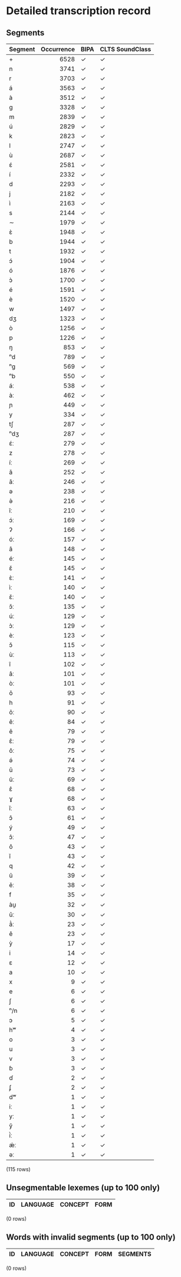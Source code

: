 
# Detailed transcription record

## Segments

| Segment | Occurrence | BIPA | CLTS SoundClass |
|:----------|-------------:|:-------|:------------------|
| + | 6528 | ✓ | ✓ |
| n | 3741 | ✓ | ✓ |
| r | 3703 | ✓ | ✓ |
| á | 3563 | ✓ | ✓ |
| à | 3512 | ✓ | ✓ |
| ɡ | 3328 | ✓ | ✓ |
| m | 2839 | ✓ | ✓ |
| ú | 2829 | ✓ | ✓ |
| k | 2823 | ✓ | ✓ |
| l | 2747 | ✓ | ✓ |
| ù | 2687 | ✓ | ✓ |
| ɛ́ | 2581 | ✓ | ✓ |
| í | 2332 | ✓ | ✓ |
| d | 2293 | ✓ | ✓ |
| j | 2182 | ✓ | ✓ |
| ì | 2163 | ✓ | ✓ |
| s | 2144 | ✓ | ✓ |
| ∼ | 1979 | ✓ | ✓ |
| ɛ̀ | 1948 | ✓ | ✓ |
| b | 1944 | ✓ | ✓ |
| t | 1932 | ✓ | ✓ |
| ɔ́ | 1904 | ✓ | ✓ |
| ó | 1876 | ✓ | ✓ |
| ɔ̀ | 1700 | ✓ | ✓ |
| é | 1591 | ✓ | ✓ |
| è | 1520 | ✓ | ✓ |
| w | 1497 | ✓ | ✓ |
| dʒ | 1323 | ✓ | ✓ |
| ò | 1256 | ✓ | ✓ |
| p | 1226 | ✓ | ✓ |
| ŋ | 853 | ✓ | ✓ |
| ⁿd | 789 | ✓ | ✓ |
| ⁿg | 569 | ✓ | ✓ |
| ⁿb | 550 | ✓ | ✓ |
| áː | 538 | ✓ | ✓ |
| àː | 462 | ✓ | ✓ |
| ɲ | 449 | ✓ | ✓ |
| y | 334 | ✓ | ✓ |
| tʃ | 287 | ✓ | ✓ |
| ⁿdʒ | 287 | ✓ | ✓ |
| ɛ́ː | 279 | ✓ | ✓ |
| z | 278 | ✓ | ✓ |
| íː | 269 | ✓ | ✓ |
| ǎ | 252 | ✓ | ✓ |
| ǎː | 246 | ✓ | ✓ |
| ə | 238 | ✓ | ✓ |
| ə̀ | 216 | ✓ | ✓ |
| îː | 210 | ✓ | ✓ |
| ɔ́ː | 169 | ✓ | ✓ |
| ʔ | 166 | ✓ | ✓ |
| óː | 157 | ✓ | ✓ |
| â | 148 | ✓ | ✓ |
| éː | 145 | ✓ | ✓ |
| ɛ̌ | 145 | ✓ | ✓ |
| ɛ̀ː | 141 | ✓ | ✓ |
| ìː | 140 | ✓ | ✓ |
| ɛ̌ː | 140 | ✓ | ✓ |
| ɔ̌ː | 135 | ✓ | ✓ |
| úː | 129 | ✓ | ✓ |
| ɔ̀ː | 129 | ✓ | ✓ |
| èː | 123 | ✓ | ✓ |
| ɔ̌ | 115 | ✓ | ✓ |
| ùː | 113 | ✓ | ✓ |
| î | 102 | ✓ | ✓ |
| âː | 101 | ✓ | ✓ |
| òː | 101 | ✓ | ✓ |
| ǒ | 93 | ✓ | ✓ |
| h | 91 | ✓ | ✓ |
| ǒː | 90 | ✓ | ✓ |
| êː | 84 | ✓ | ✓ |
| ě | 79 | ✓ | ✓ |
| ɛ̂ː | 79 | ✓ | ✓ |
| ôː | 75 | ✓ | ✓ |
| ə́ | 74 | ✓ | ✓ |
| ǔ | 73 | ✓ | ✓ |
| ûː | 69 | ✓ | ✓ |
| ɛ̂ | 68 | ✓ | ✓ |
| ɣ | 68 | ✓ | ✓ |
| ǐː | 63 | ✓ | ✓ |
| ɔ̂ | 61 | ✓ | ✓ |
| ý | 49 | ✓ | ✓ |
| ɔ̂ː | 47 | ✓ | ✓ |
| ô | 43 | ✓ | ✓ |
| ǐ | 43 | ✓ | ✓ |
| q | 42 | ✓ | ✓ |
| û | 39 | ✓ | ✓ |
| ěː | 38 | ✓ | ✓ |
| f | 35 | ✓ | ✓ |
| àu̯ | 32 | ✓ | ✓ |
| ǔː | 30 | ✓ | ✓ |
| ã̀ː | 23 | ✓ | ✓ |
| ê | 23 | ✓ | ✓ |
| ỳ | 17 | ✓ | ✓ |
| i | 14 | ✓ | ✓ |
| ɛ | 12 | ✓ | ✓ |
| a | 10 | ✓ | ✓ |
| x | 9 | ✓ | ✓ |
| e | 6 | ✓ | ✓ |
| ʃ | 6 | ✓ | ✓ |
| ⁿ/n | 6 | ✓ | ✓ |
| ɔ | 5 | ✓ | ✓ |
| hʷ | 4 | ✓ | ✓ |
| o | 3 | ✓ | ✓ |
| u | 3 | ✓ | ✓ |
| v | 3 | ✓ | ✓ |
| ɓ | 3 | ✓ | ✓ |
| ɗ | 2 | ✓ | ✓ |
| ʄ | 2 | ✓ | ✓ |
| dʷ | 1 | ✓ | ✓ |
| iː | 1 | ✓ | ✓ |
| yː | 1 | ✓ | ✓ |
| y̌ | 1 | ✓ | ✓ |
| í̀ː | 1 | ✓ | ✓ |
| ǽː | 1 | ✓ | ✓ |
| əː | 1 | ✓ | ✓ |

(115 rows)



## Unsegmentable lexemes (up to 100 only)

| ID | LANGUAGE | CONCEPT | FORM |
|------|------------|-----------|--------|

(0 rows)



## Words with invalid segments (up to 100 only)

| ID | LANGUAGE | CONCEPT | FORM | SEGMENTS |
|------|------------|-----------|--------|------------|

(0 rows)


